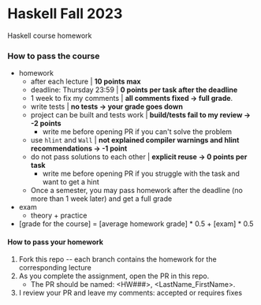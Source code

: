 # Haskell Fall 2023

Haskell course homework

### How to pass the course

- homework
    - after each lecture | **10 points max**
    - deadline: Thursday 23:59 | **0 points per task after the deadline**
    - 1 week to fix my comments | **all comments fixed -> full grade**.
    - write tests | **no tests -> your grade goes down**
    - project can be built and tests work | **build/tests fail to my review -> -2 points**
        - write me before opening PR if you can't solve the problem
    - use `hlint` and `Wall` | **not explained compiler warnings and hlint recommendations -> -1 point**
    - do not pass solutions to each other | **explicit reuse -> 0 points per task**
        - write me before opening PR if you struggle with the task and want to get a hint
    - Once a semester, you may pass homework after the deadline (no more than 1 week later) and get a full grade
- exam
    - theory + practice
- [grade for the course] = [average homework grade] * 0.5 + [exam] * 0.5

#### How to pass your homework

1. Fork this repo -- each branch contains the homework for the corresponding lecture
2. As you complete the assignment, open the PR in this repo.
   - The PR should be named: <HW###>, <LastName_FirstName>.
3. I review your PR and leave my comments: accepted or requires fixes
